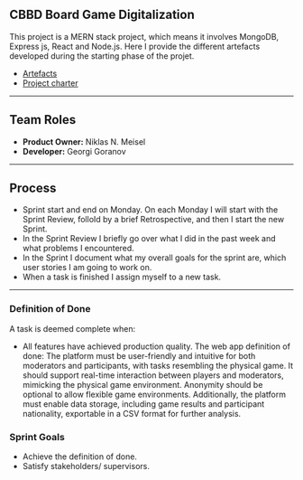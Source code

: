 ##  CBBD Board Game Digitalization

This project is a MERN stack project, which means it involves MongoDB, Express js, React and Node.js.
Here I provide the different artefacts developed during the starting phase of the projet.


- [Artefacts](/artefacts)
- [Project charter](/artefacts) 
---
 ## Team Roles
- **Product Owner:** Niklas N. Meisel
- **Developer:** Georgi Goranov

---
## Process
- Sprint start and end on Monday. On each Monday I will start with the Sprint Review, folloId by a brief Retrospective, and then I start the new Sprint.
- In the Sprint Review I briefly go over what I did in the past week and what problems I encountered.
- In the Sprint I document what my overall goals for the sprint are, which user stories I am going to work on.
- When a task is finished I assign myself to a new task.

---

### Definition of Done
A task is deemed complete when:
- All features have achieved production quality.
The web app definition of done:
The platform must be user-friendly and intuitive for both moderators and participants, with tasks resembling the physical game. It should support real-time interaction between players and moderators, mimicking the physical game environment. Anonymity should be optional to allow flexible game environments. Additionally, the platform must enable data storage, including game results and participant nationality, exportable in a CSV format for further analysis.

### Sprint Goals
- Achieve the definition of done.
- Satisfy stakeholders/ supervisors.
